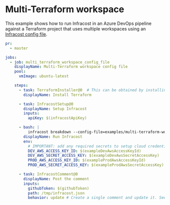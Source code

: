 # Multi-Terraform workspace

This example shows how to run Infracost in an Azure DevOps pipeline against a Terraform project that uses multiple workspaces using an [Infracost config file](https://www.infracost.io/docs/multi_project/config_file).

[//]: <> (BEGIN EXAMPLE)
```yml
pr:
  - master

jobs:
  - job: multi_terraform_workspace_config_file
    displayName: Multi-Terraform workspace config file
    pool:
      vmImage: ubuntu-latest

    steps:
      - task: TerraformInstaller@0  # This can be obtained by installing the Microsoft Terraform extension: https://marketplace.visualstudio.com/items?itemName=ms-devlabs.custom-terraform-tasks
        displayName: Install Terraform

      - task: InfracostSetup@0
        displayName: Setup Infracost
        inputs:
          apiKey: $(infracostApiKey)

      - bash: |
          infracost breakdown --config-file=examples/multi-terraform-workspace/code/infracost.yml --format=json --out-file=/tmp/infracost.json
        displayName: Run Infracost
        env:
          # IMPORTANT: add any required secrets to setup cloud credentials so Terraform can run
          DEV_AWS_ACCESS_KEY_ID: $(exampleDevAwsAccessKeyId)
          DEV_AWS_SECRET_ACCESS_KEY: $(exampleDevAwsSecretAccessKey)
          PROD_AWS_ACCESS_KEY_ID: $(exampleProdAwsAccessKeyId)
          PROD_AWS_SECRET_ACCESS_KEY: $(exampleProdAwsSecretAccessKey)

      - task: InfracostComment@0
        displayName: Post the comment
        inputs:
          githubToken: $(githubToken)
          path: /tmp/infracost.json
          behavior: update # Create a single comment and update it. See https://github.com/infracost/actions/tree/master/overview.md#infracostcomment-task for other options
```
[//]: <> (END EXAMPLE)
